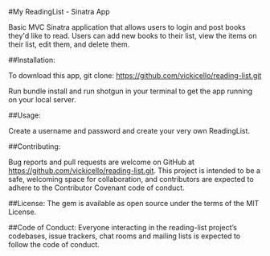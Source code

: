 #My ReadingList - Sinatra App

Basic MVC Sinatra application that allows users to login and post books they'd like to read. Users can add new books to their list, view the items on their list, edit them, and delete them. 

##Installation: 

To download this app, git clone: https://github.com/vickicello/reading-list.git

Run bundle install and run shotgun in your terminal to get the app running on your local server. 

##Usage:

Create a username and password and create your very own ReadingList.

##Contributing:

Bug reports and pull requests are welcome on GitHub at https://github.com/vickicello/reading-list.git. This project is intended to be a safe, welcoming space for collaboration, and contributors are expected to adhere to the Contributor Covenant code of conduct.

##License: 
The gem is available as open source under the terms of the MIT License.

##Code of Conduct: 
Everyone interacting in the reading-list project’s codebases, issue trackers, chat rooms and mailing lists is expected to follow the code of conduct.